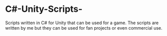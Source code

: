# C#-Unity-Scripts-

Scripts written in C# for Unity that can be used for a game.
The scripts are written by me but they can be used for fan projects or even commercial use.
